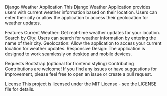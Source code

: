 
Django Weather Application
This Django Weather Application provides users with current weather information based on their location. Users can enter their city or allow the application to access their geolocation for weather updates.

Features
Current Weather: Get real-time weather updates for your location.
Search by City: Users can search for weather information by entering the name of their city.
Geolocation: Allow the application to access your current location for weather updates.
Responsive Design: The application is designed to work seamlessly on desktop and mobile devices.

Requests
Bootstrap (optional for frontend styling)
Contributing
Contributions are welcome! If you find any issues or have suggestions for improvement, please feel free to open an issue or create a pull request.

License
This project is licensed under the MIT License - see the LICENSE file for details.
